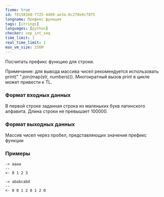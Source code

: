 ```yaml
---
fixme: true
id: f8158168-7725-4489-ae3a-0c278e0cf875
longname: Префикс функция
tags: [strings]
languages: [python]
checker: cmp_int_seq
time_limit: 1
real_time_limit: 1
max_vm_size: 256M
---
```


Посчитать префикс функцию для строки.

Примечание: для вывода массива чисел рекомендуется использовать print(" ".join(map(str, numbers))). Многократный вызов print в цикле может привести к TL.

### Формат входных данных

В первой строке заданная строка из маленьких букв латинского алфавита. Длина строки не превышает 100000.

### Формат выходных данных

Массив чисел через пробел, представляющих значения префикс функции

### Примеры

```
-> aaaa
--
<- 0 1 2 3
```

```
-> ababcabd
--
<- 0 0 1 2 0 1 2 0
```
